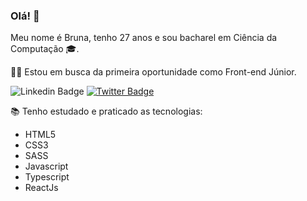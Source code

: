 ### Olá! 👋

Meu nome é Bruna, tenho 27 anos e sou bacharel em Ciência da Computação 🎓.

👩‍💻 Estou em busca da primeira oportunidade como Front-end Júnior.


![Linkedin Badge](https://img.shields.io/badge/-Linkedin-blue?style=flat-square&logo=Linkedin&logoColor=white&link=https://www.linkedin.com/in/bruna-barros-8180a4213/)
[![Twitter Badge](https://img.shields.io/badge/-@brunamnbarros-1ca0f1?style=flat-square&labelColor=1ca0f1&logo=twitter&logoColor=white&link=https://twitter.com/brunamnbarros
)](https://twitter.com/brunamnbarros)
<!--
**brunanunesbarros/brunanunesbarros** is a ✨ _special_ ✨ repository because its `README.md` (this file) appears on your GitHub profile. -->

📚 Tenho estudado e praticado as tecnologias:
- HTML5
- CSS3
- SASS
- Javascript
- Typescript
- ReactJs

